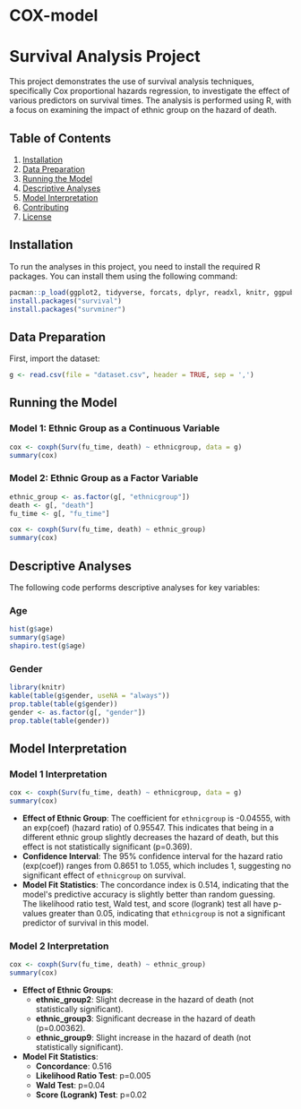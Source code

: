 # COX-model
# Survival Analysis Project

This project demonstrates the use of survival analysis techniques, specifically Cox proportional hazards regression, to investigate the effect of various predictors on survival times. The analysis is performed using R, with a focus on examining the impact of ethnic group on the hazard of death.

## Table of Contents

1. [Installation](#installation)
2. [Data Preparation](#data-preparation)
3. [Running the Model](#running-the-model)
4. [Descriptive Analyses](#descriptive-analyses)
5. [Model Interpretation](#model-interpretation)
6. [Contributing](#contributing)
7. [License](#license)

## Installation

To run the analyses in this project, you need to install the required R packages. You can install them using the following command:

```R
pacman::p_load(ggplot2, tidyverse, forcats, dplyr, readxl, knitr, ggpubr, nortest, patchwork)
install.packages("survival")
install.packages("survminer")
```

## Data Preparation

First, import the dataset:

```R
g <- read.csv(file = "dataset.csv", header = TRUE, sep = ',')
```

## Running the Model

### Model 1: Ethnic Group as a Continuous Variable

```R
cox <- coxph(Surv(fu_time, death) ~ ethnicgroup, data = g)
summary(cox)
```

### Model 2: Ethnic Group as a Factor Variable

```R
ethnic_group <- as.factor(g[, "ethnicgroup"])
death <- g[, "death"]
fu_time <- g[, "fu_time"]

cox <- coxph(Surv(fu_time, death) ~ ethnic_group)
summary(cox)
```

## Descriptive Analyses

The following code performs descriptive analyses for key variables:

### Age

```R
hist(g$age)
summary(g$age)
shapiro.test(g$age)
```

### Gender

```R
library(knitr)
kable(table(g$gender, useNA = "always"))
prop.table(table(g$gender))
gender <- as.factor(g[, "gender"])
prop.table(table(gender))
```

## Model Interpretation

### Model 1 Interpretation

```R
cox <- coxph(Surv(fu_time, death) ~ ethnicgroup, data = g)
summary(cox)
```

- **Effect of Ethnic Group**: The coefficient for `ethnicgroup` is -0.04555, with an exp(coef) (hazard ratio) of 0.95547. This indicates that being in a different ethnic group slightly decreases the hazard of death, but this effect is not statistically significant (p=0.369).
- **Confidence Interval**: The 95% confidence interval for the hazard ratio (exp(coef)) ranges from 0.8651 to 1.055, which includes 1, suggesting no significant effect of `ethnicgroup` on survival.
- **Model Fit Statistics**: The concordance index is 0.514, indicating that the model's predictive accuracy is slightly better than random guessing. The likelihood ratio test, Wald test, and score (logrank) test all have p-values greater than 0.05, indicating that `ethnicgroup` is not a significant predictor of survival in this model.

### Model 2 Interpretation

```R
cox <- coxph(Surv(fu_time, death) ~ ethnic_group)
summary(cox)
```

- **Effect of Ethnic Groups**:
  - **ethnic_group2**: Slight decrease in the hazard of death (not statistically significant).
  - **ethnic_group3**: Significant decrease in the hazard of death (p=0.00362).
  - **ethnic_group9**: Slight increase in the hazard of death (not statistically significant).
- **Model Fit Statistics**:
  - **Concordance**: 0.516
  - **Likelihood Ratio Test**: p=0.005
  - **Wald Test**: p=0.04
  - **Score (Logrank) Test**: p=0.02
